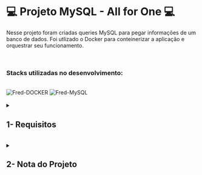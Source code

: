 # :computer: Projeto MySQL - All for One :computer:

Nesse projeto foram criadas queries MySQL para pegar informações de um banco de dados. Foi utlizado o Docker para conteinerizar a aplicação e orquestrar seu funcionamento.

<br />

### Stacks utilizadas no desenvolvimento:
<div style="display: inline_block"><br>
  <img alt="Fred-DOCKER" height="50" width="40" src="https://cdn.jsdelivr.net/gh/devicons/devicon/icons/docker/docker-plain.svg" />
  <img alt="Fred-MySQL" height="50" width="40" src="https://cdn.jsdelivr.net/gh/devicons/devicon/icons/mysql/mysql-original-wordmark.svg" />
</div>

<br />

<details>
<summary>
  
## 1- Requisitos
  
</summary>

### 1. Exiba apenas os nomes dos produtos na tabela products.

### 2. Exiba os dados de todas as colunas da tabela products.

### 3. Escreva uma query que exiba os valores da coluna que representa a primary key da tabela products.

### 4. Conte quantos registros existem na coluna product_name da tabela products.

### 5. Monte uma query que exiba os dados da tabela products a partir do quarto registro até o décimo terceiro.

### 6. Exiba os dados das colunas product_name e id da tabela products de maneira que os resultados estejam em ordem alfabética dos nomes.

### 7. Mostre apenas os ids dos 5 últimos registros da tabela products (a ordenação deve ser baseada na coluna id).

### 8. Faça uma consulta na tabela employees que retorne o nome completo da pessoa colaboradora (colunas first_name e last_name) com o nome full_name e também a localização completa (colunas city, state_province e address) com o nome location.

### 9. Mostre todos os valores de notes da tabela purchase_orders que não são nulos.

### 10. Mostre todos os dados da tabela purchase_orders em ordem decrescente, ordenados por created_by em que o created_by é maior ou igual a 3.

### 11. Exiba os dados da coluna notes da tabela purchase_orders em que seu valor de Purchase generated based on Order é maior ou igual a 30 e menor ou igual a 39.

### 12. Mostre as submitted_date de purchase_orders em que a submitted_date é do dia 26 de abril de 2006.

### 13. Mostre o supplier_id das purchase_orders em que o supplier_id seja 1 ou 3.
  
### 14. Mostre os resultados da coluna supplier_id da tabela purchase_orders em que o supplier_id seja maior ou igual a 1 e menor ou igual 3.
  
### 15. Mostre somente as horas (sem os minutos e os segundos) da coluna submitted_date de todos registros da tabela purchase_orders.
  
### 16. Exiba a submitted_date das purchase_orders que estão entre 2006-01-26 00:00:00 e 2006-03-31 23:59:59.
  
### 17. Mostre os registros das colunas id e supplier_id das purchase_orders em que os supplier_id sejam tanto 1, ou 3, ou 5, ou 7.
  
### 18. Mostre todos os registros de purchase_orders que tem o supplier_id igual a 3 e status_id igual a 2.
  
### 19. Mostre a quantidade de pedidos que foram feitos na tabela orders pelo employee_id igual a 5 ou 6, e que foram enviados através do método(coluna) shipper_id igual a 2.
  
### 20. Adicione à tabela order_details um registro com order_id: 69, product_id: 80, quantity: 15.0000, unit_price: 15.0000, discount: 0, status_id: 2, date_allocated: NULL, purchase_order_id: NULL e inventory_id: 129.
  
### 21. Adicione com um único INSERT, duas linhas à tabela order_details com os mesmos dados do requisito 20.
  
### 22. Atualize todos os dados da coluna discount, na tabela order_details, para 15.
  
### 23. Atualize os dados da coluna discount da tabela order_details para 30, onde o valor na coluna unit_price seja menor que 10.0000.
  
### 24. Atualize os dados da coluna discount da tabela order_details para 45, onde o valor na coluna unit_price seja maior que 10.0000 e o id seja um número entre 30 e 40.
  
### 25. Delete todos os dados em que a unit_price da tabela order_details seja menor que 10.0000.
  
### 26. Delete todos os dados em que a unit_price da tabela order_details seja maior que 10.0000.
  
### 27. Delete todos os dados da tabela order_details.

</details>
<br />

<details>
<summary>

## 2- Nota do Projeto

</summary>

## 100% :heavy_check_mark:

![Project-Mysql-All-for-One](https://raw.githubusercontent.com/FredericoTP/trybe-project-18-mysql-all-for-one/main/images/AllForOne-grade.png)

</details>
<br />
